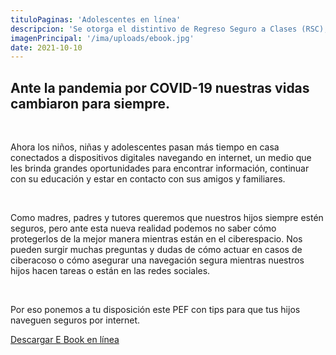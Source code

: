 ```yaml
---
tituloPaginas: 'Adolescentes en línea'
descripcion: 'Se otorga el distintivo de Regreso Seguro a Clases (RSC), el cual la identifica como escuela segura y comprometida en el ámbito de su competencia para dar cumplimiento al servicio público educativo.'
imagenPrincipal: '/ima/uploads/ebook.jpg'
date: 2021-10-10
---
```


## Ante la pandemia por COVID-19 nuestras vidas cambiaron para siempre.

<br>

Ahora los niños, niñas y adolescentes pasan más tiempo en casa conectados a dispositivos digitales navegando en internet, un medio que les brinda grandes oportunidades para encontrar información, continuar con su educación y estar en contacto con sus amigos y familiares.

<br>

Como madres, padres y tutores queremos que nuestros hijos siempre estén seguros, pero ante esta nueva realidad podemos no saber cómo protegerlos de la mejor manera mientras están en el ciberespacio. Nos pueden surgir muchas preguntas y dudas de cómo actuar en casos de ciberacoso o cómo asegurar una navegación segura mientras nuestros hijos hacen tareas o están  en las redes sociales.

<br>

Por eso ponemos a tu disposición este PEF con tips para que tus hijos naveguen seguros por internet.



[Descargar E Book en línea](/ima/uploads/ebook.pdf)

